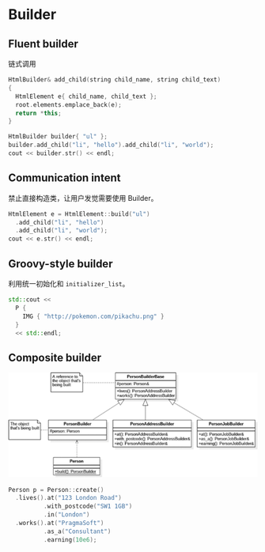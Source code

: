 # Builder
## Fluent builder
链式调用
```cpp
HtmlBuilder& add_child(string child_name, string child_text)
{
  HtmlElement e{ child_name, child_text };
  root.elements.emplace_back(e);
  return *this;
}
```
```cpp
HtmlBuilder builder{ "ul" };
builder.add_child("li", "hello").add_child("li", "world");
cout << builder.str() << endl;
```

## Communication intent
禁止直接构造类，让用户发觉需要使用 Builder。
```cpp
HtmlElement e = HtmlElement::build("ul")
  .add_child("li", "hello")
  .add_child("li", "world");
cout << e.str() << endl;
```

## Groovy-style builder
利用统一初始化和 `initializer_list`。
```cpp
std::cout <<
  P {
    IMG { "http://pokemon.com/pikachu.png" }
  }
  << std::endl;
```

## Composite builder
![](images/Builder/composite.png)
```cpp
Person p = Person::create()
  .lives().at("123 London Road")
          .with_postcode("SW1 1GB")
          .in("London")
  .works().at("PragmaSoft")
          .as_a("Consultant")
          .earning(10e6);
```